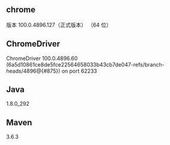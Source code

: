 
## chrome
版本 100.0.4896.127（正式版本） （64 位）

## ChromeDriver
ChromeDriver 100.0.4896.60 (6a5d10861ce8de5fce22564658033b43cb7de047-refs/branch-heads/4896@{#875}) on port 62233

## Java
1.8.0_292

## Maven
3.6.3